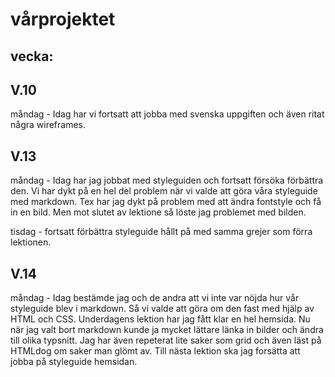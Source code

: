 # vårprojektet
## vecka:
## V.10
måndag - Idag har vi fortsatt att jobba med svenska uppgiften och även ritat några wireframes.
## V.13 
måndag - Idag har jag jobbat med styleguiden och fortsatt försöka förbättra den. Vi har dykt på en hel del problem när vi valde att göra våra styleguide med markdown. Tex har jag dykt på problem med att ändra fontstyle och få in en bild. Men mot slutet av lektione så löste jag problemet med bilden. 

tisdag - fortsatt förbättra styleguide hållt på med samma grejer som förra lektionen.
## V.14
måndag - Idag bestämde jag och de andra att vi inte var nöjda hur vår styleguide blev i markdown. Så vi valde att göra om den fast med hjälp av HTML och CSS. Underdagens lektion har jag fått klar en hel hemsida. Nu när jag valt bort markdown kunde ja mycket lättare länka in bilder och ändra till olika typsnitt. Jag har även repeterat lite saker som grid och även läst på HTMLdog om saker man glömt av. Till nästa lektion ska jag forsätta att jobba på styleguide hemsidan.
